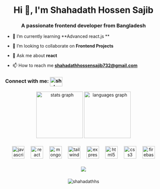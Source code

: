 <h1 align="center">Hi 👋, I'm Shahadath Hossen Sajib</h1>
<h3 align="center">A passionate frontend developer from Bangladesh</h3>

- 🌱 I’m currently learning **Advanced react.js **

- 👯 I’m looking to collaborate on **Frontend Projects**

- 💬 Ask me about **react**

- 📫 How to reach me **shahadathhossensajib732@gmail.com**

<h3 align="left">
  Connect with me: <a href="https://linkedin.com/in/shahadathhs" target="blank"><img align="center" src="https://raw.githubusercontent.com/rahuldkjain/github-profile-readme-generator/master/src/images/icons/Social/linked-in-alt.svg" alt="shahadathhs" height="30" width="40" /></a>
</h3>
<!-- <p align="left">
<a href="https://linkedin.com/in/shahadathhs" target="blank"><img align="center" src="https://raw.githubusercontent.com/rahuldkjain/github-profile-readme-generator/master/src/images/icons/Social/linked-in-alt.svg" alt="shahadathhs" height="30" width="40" /></a>
</p>
 -->
<div align="center">
  <img src="https://github-readme-stats.vercel.app/api?username=shahadathhs&hide_title=false&hide_rank=false&show_icons=true&include_all_commits=true&count_private=true&disable_animations=false&theme=dracula&locale=en&hide_border=false&order=1" height="150" alt="stats graph"  />
  <img src="https://github-readme-stats.vercel.app/api/top-langs?username=shahadathhs&locale=en&hide_title=false&layout=compact&card_width=320&langs_count=5&theme=dracula&hide_border=false&order=2" height="150" alt="languages graph"  />
</div>

###

<div align="center">
  <img src="https://skillicons.dev/icons?i=js" height="40" alt="javascript logo"  />
  <img width="12" />
  <img src="https://skillicons.dev/icons?i=react" height="40" alt="react logo"  />
  <img width="12" />
  <img src="https://skillicons.dev/icons?i=mongodb" height="40" alt="mongodb logo"  />
  <img width="12" />
  <img src="https://skillicons.dev/icons?i=tailwind" height="40" alt="tailwindcss logo"  />
  <img width="12" />
  <img src="https://skillicons.dev/icons?i=express" height="40" alt="express logo"  />
  <img width="12" />
  <img src="https://skillicons.dev/icons?i=html" height="40" alt="html5 logo"  />
  <img width="12" />
  <img src="https://skillicons.dev/icons?i=css" height="40" alt="css3 logo"  />
  <img width="12" />
  <img src="https://skillicons.dev/icons?i=firebase" height="40" alt="firebase logo"  />
</div>

###

<div align="center">
  <img src="https://profile-counter.glitch.me/shahadathhs/count.svg?"  />
</div>

###



<p align="center"><img align="center" src="https://github-readme-streak-stats.herokuapp.com/?user=shahadathhs&" alt="shahadathhs" /></p>
